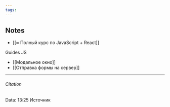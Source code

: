 ```yaml
---
tags:  
---
```




## Notes
- [[≈ Полный курс по JavaScript + React]]

Guides JS
- [[Модальное окно]]
- [[Отправка формы на сервер]]

---
###### Citation
Data: 13:25
Источник
